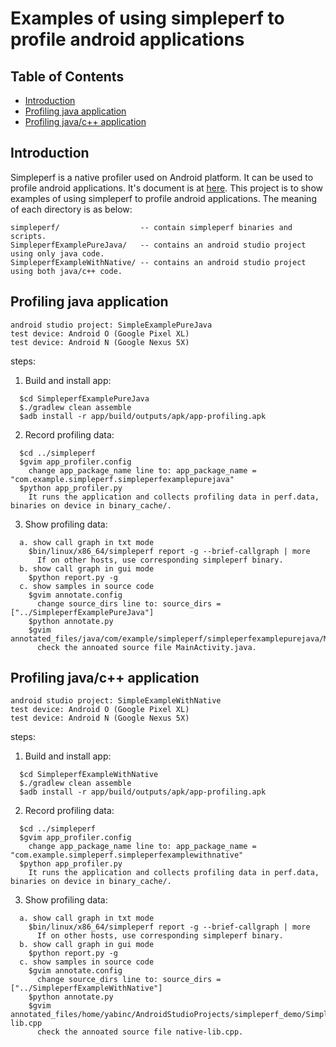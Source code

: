 # Examples of using simpleperf to profile android applications

## Table of Contents

- [Introduction](#introduction)
- [Profiling java application](#profiling-java-application)
- [Profiling java/c++ application](#profiling-java-c++-application)

## Introduction

Simpleperf is a native profiler used on Android platform. It can be used to profile android
applications. It's document is at [here](https://android.googlesource.com/platform/system/extras/+/master/simpleperf/README.md).
This project is to show examples of using simpleperf to profile android applications. The
meaning of each directory is as below:

    simpleperf/                  -- contain simpleperf binaries and scripts.
    SimpleperfExamplePureJava/   -- contains an android studio project using only java code.
    SimpleperfExampleWithNative/ -- contains an android studio project using both java/c++ code.

## Profiling java application
```
android studio project: SimpleExamplePureJava
test device: Android O (Google Pixel XL)
test device: Android N (Google Nexus 5X)
```
steps:
1. Build and install app:
```
  $cd SimpleperfExamplePureJava
  $./gradlew clean assemble
  $adb install -r app/build/outputs/apk/app-profiling.apk
```
2. Record profiling data:
```
  $cd ../simpleperf
  $gvim app_profiler.config
    change app_package_name line to: app_package_name = "com.example.simpleperf.simpleperfexamplepurejava"
  $python app_profiler.py
    It runs the application and collects profiling data in perf.data, binaries on device in binary_cache/.
```
3. Show profiling data:
```
  a. show call graph in txt mode
    $bin/linux/x86_64/simpleperf report -g --brief-callgraph | more
      If on other hosts, use corresponding simpleperf binary.
  b. show call graph in gui mode
    $python report.py -g
  c. show samples in source code
    $gvim annotate.config
      change source_dirs line to: source_dirs = ["../SimpleperfExamplePureJava"]
    $python annotate.py
    $gvim annotated_files/java/com/example/simpleperf/simpleperfexamplepurejava/MainActivity.java
      check the annoated source file MainActivity.java.
```
## Profiling java/c++ application
```
android studio project: SimpleExampleWithNative
test device: Android O (Google Pixel XL)
test device: Android N (Google Nexus 5X)
```
steps:
1. Build and install app:
```
  $cd SimpleperfExampleWithNative
  $./gradlew clean assemble
  $adb install -r app/build/outputs/apk/app-profiling.apk
```
2. Record profiling data:
```
  $cd ../simpleperf
  $gvim app_profiler.config
    change app_package_name line to: app_package_name = "com.example.simpleperf.simpleperfexamplewithnative"
  $python app_profiler.py
    It runs the application and collects profiling data in perf.data, binaries on device in binary_cache/.
```
3. Show profiling data:
```
  a. show call graph in txt mode
    $bin/linux/x86_64/simpleperf report -g --brief-callgraph | more
      If on other hosts, use corresponding simpleperf binary.
  b. show call graph in gui mode
    $python report.py -g
  c. show samples in source code
    $gvim annotate.config
      change source_dirs line to: source_dirs = ["../SimpleperfExampleWithNative"]
    $python annotate.py
    $gvim annotated_files/home/yabinc/AndroidStudioProjects/simpleperf_demo/SimpleperfExampleWithNative/app/src/main/cpp/native-lib.cpp
      check the annoated source file native-lib.cpp.
```
